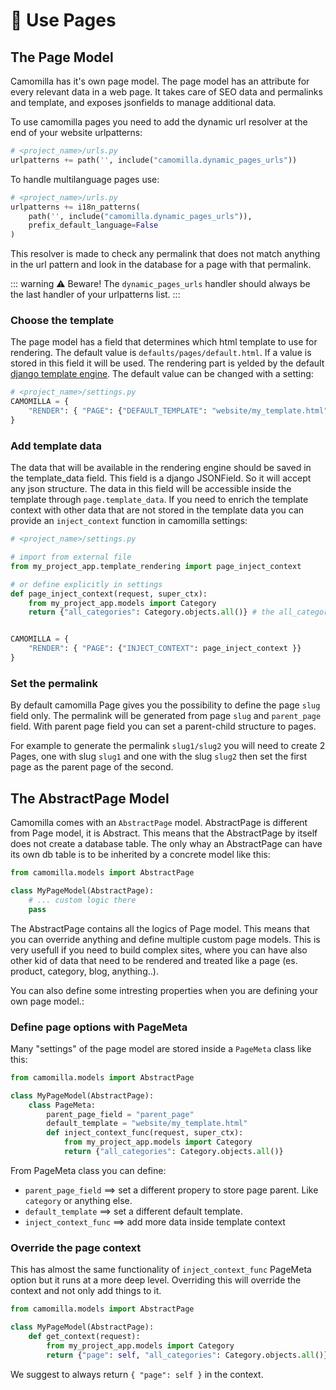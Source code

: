# 📝 Use Pages 

## The Page Model

Camomilla has it's own page model. The page model has an attribute for every relevant data in a web page. It takes care of SEO data and permalinks and template, and exposes jsonfields to manage additional data.

To use camomilla pages you need to add the dynamic url resolver at the end of your website urlpatterns:

```python
# <project_name>/urls.py
urlpatterns += path('', include("camomilla.dynamic_pages_urls"))
```
To handle multilanguage pages use:
```python
# <project_name>/urls.py
urlpatterns += i18n_patterns(
    path('', include("camomilla.dynamic_pages_urls")),
    prefix_default_language=False
)
```
This resolver is made to check any permalink that does not match anything in the url pattern and look in the database for a page with that permalink.

::: warning ⚠️ Beware!
The `dynamic_pages_urls` handler should always be the last handler of your urlpatterns list.
:::

### Choose the template

The page model has a field that determines which html template to use for rendering.
The default value is `defaults/pages/default.html`. If a value is stored in this field it will be used. The rendering part is yelded by the default [django template engine](https://docs.djangoproject.com/en/4.2/topics/templates/).
The default value can be changed with a setting:

```python
# <project_name>/settings.py
CAMOMILLA = {
    "RENDER": { "PAGE": {"DEFAULT_TEMPLATE": "website/my_template.html" }}
}
```

### Add template data

The data that will be available in the rendering engine should be saved in the template_data field. This field is a django JSONField. So it will accept any json structure.
The data in this field will be accessible inside the template through `page.template_data`.
If you need to enrich the template context with other data that are not stored in the template data you can provide an `inject_context` function in camomilla settings:

```python
# <project_name>/settings.py

# import from external file
from my_project_app.template_rendering import page_inject_context

# or define explicitly in settings
def page_inject_context(request, super_ctx):
    from my_project_app.models import Category
    return {"all_categories": Category.objects.all()} # the all_category values will be accessible inside the template context.


CAMOMILLA = {
    "RENDER": { "PAGE": {"INJECT_CONTEXT": page_inject_context }}
}
```

### Set the permalink

By default camomilla Page gives you the possibility to define the page `slug` field only.
The permalink will be generated from page `slug` and `parent_page` field.
With parent page field you can set a parent-child structure to pages.

For example to generate the permalink `slug1/slug2` you will need to create 2 Pages, one with slug `slug1` and one with the slug `slug2` then set the first page as the parent page of the second. 

## The AbstractPage Model 

Camomilla comes with an `AbstractPage` model. AbstractPage is different from Page model, it is Abstract.
This means that the AbstractPage by itself does not create a database table. The only whay an AbstractPage can have its own db table is to be inherited by a concrete model like this:


```python
from camomilla.models import AbstractPage

class MyPageModel(AbstractPage):
    # ... custom logic there
    pass

```


The AbstractPage contains all the logics of Page model. This means that you can override anything and define multiple custom page models. This is very usefull if you need to build complex sites, where you can have also other kid of data that need to be rendered and treated like a page (es. product, category, blog, anything..).


You can also define some intresting properties when you are defining your own page model.:

### Define page options with PageMeta


Many "settings" of the page model are stored inside a `PageMeta` class like this:

```python
from camomilla.models import AbstractPage

class MyPageModel(AbstractPage):
    class PageMeta:
        parent_page_field = "parent_page"
        default_template = "website/my_template.html"
        def inject_context_func(request, super_ctx):
            from my_project_app.models import Category
            return {"all_categories": Category.objects.all()}
```

From PageMeta class you can define: 

- `parent_page_field` ==> set a different propery to store page parent. Like `category` or anything else.
- `default_template` ==> set a different default template.
- `inject_context_func` ==> add more data inside template context

### Override the page context

This has almost the same functionality of `inject_context_func` PageMeta option but it runs at a more deep level. Overriding this will override the context and not only add things to it.


```python
from camomilla.models import AbstractPage

class MyPageModel(AbstractPage):
    def get_context(request):
        from my_project_app.models import Category
        return {"page": self, "all_categories": Category.objects.all()}
```

We suggest to always return `{ "page": self }` in the context. 